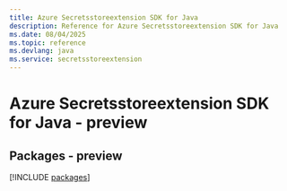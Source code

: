 ```yaml
---
title: Azure Secretsstoreextension SDK for Java
description: Reference for Azure Secretsstoreextension SDK for Java
ms.date: 08/04/2025
ms.topic: reference
ms.devlang: java
ms.service: secretsstoreextension
---
```

# Azure Secretsstoreextension SDK for Java - preview
## Packages - preview
[!INCLUDE [packages](secretsstoreextension-index.md)]